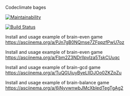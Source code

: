 Codeclimate bages

[![Maintainability](https://api.codeclimate.com/v1/badges/a99a88d28ad37a79dbf6/maintainability)](https://codeclimate.com/github/codeclimate/codeclimate/maintainability)

[![Build Status](https://travis-ci.org/razamanaza/project-lvl1-s344.svg?branch=master)](https://travis-ci.org/razamanaza/project-lvl1-s344)

Install and usage example of brain-even game
<https://asciinema.org/a/PJn7gB0NQmse7ZFppzfPwU7oz>

Install and usage example of brain-even game
<https://asciinema.org/a/Fbm2Z3NDrIIpvlza5TskCUuqc>

Install and usage example of brain-gcd game
<https://asciinema.org/a/TuQGUiuyByeLIIDJOo0ZKZpZu>

Install and usage example of brain-balance game
<https://asciinema.org/a/6jNyvwnwbJMcXbledTegTgAg2>